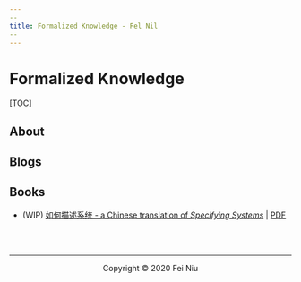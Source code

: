 ```yaml
---
--
title: Formalized Knowledge - Fel Nil
--
---
```


# Formalized Knowledge

[TOC]

## About

## Blogs

## Books

- (WIP) [如何描述系统 - a Chinese translation of _Specifying Systems_](https://fniu.github.com/specifying-systems-cn) | [PDF](https://fniu.github.com/specifying-systems-cn/specifying-systems-cn.pdf)

<br>

<br>

------

<center> Copyright © 2020 Fei Niu </center>


